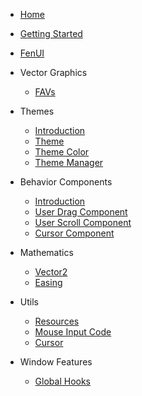 * [Home](/)
* [Getting Started](docs/getting-started.md)

* [FenUI](docs/fen-ui.md)

* Vector Graphics
    * [FAVs](docs/favs/favs.md)

* Themes
    * [Introduction](docs/themes/themes-introduction.md)
    * [Theme](docs/themes/theme.md)
    * [Theme Color](docs/themes/theme-color.md)
    * [Theme Manager](docs/themes/theme-manager.md)

* Behavior Components
    * [Introduction](docs/components/bcomponent-introduction.md)
    * [User Drag Component](docs/components/user-drag-component.md)
    * [User Scroll Component](docs/components/user-scroll-component.md)
    * [Cursor Component](docs/components/cursor-component.md)

* Mathematics
    * [Vector2](docs/utils/vector2.md)
    * [Easing](docs/utils/easing.md)

* Utils
    * [Resources](docs/utils/resources.md)
    * [Mouse Input Code](docs/utils/mouse-input-code.md)
    * [Cursor](docs/utils/cursor.md)

* Window Features
    * [Global Hooks](docs/window-features/global-hooks.md)
